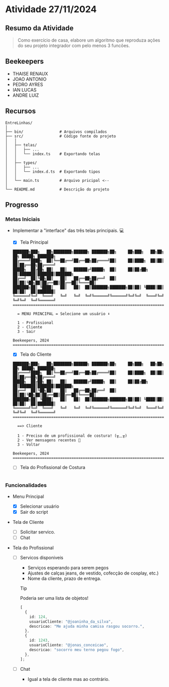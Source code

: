 <!-- markdownlint-disable MD013 -->

# Atividade 27/11/2024

## Resumo da Atividade

> Como exercício de casa, elabore um algoritmo que reproduza ações do seu projeto
> integrador com pelo menos 3 funcões.

## Beekeepers

- THAISE RENAUX
- JOAO ANTONIO
- PEDRO AYRES
- IAN LUCAS
- ANDRE LUIZ

## Recursos

```plaintext
EntreLinhas/
│
├── bin/                # Arquivos compilados
├── src/                # Código fonte do projeto
│   │
│   ├── telas/
│   │   ├── ...
│   │   └── index.ts    # Exportando telas
│   │
│   ├── types/
│   │   ├── ...
│   │   └── index.d.ts  # Exportando tipos
│   │
│   └── main.ts         # Arquivo pricipal <--
│
└── README.md           # Descrição do projeto
```

## Progresso

### Metas Iniciais

- Implementar a "interface" das três telas principais. 💻

  - [x] Tela Principal

  ```plaintext
  ███████╗███╗   ██╗████████╗██████╗ ███████╗██╗     ██╗███╗   ██╗██╗  ██╗ █████╗ ███████╗
  ██╔════╝████╗  ██║╚══██╔══╝██╔══██╗██╔════╝██║     ██║████╗  ██║██║  ██║██╔══██╗██╔════╝
  █████╗  ██╔██╗ ██║   ██║   ██████╔╝█████╗  ██║     ██║██╔██╗ ██║███████║███████║███████╗
  ██╔══╝  ██║╚██╗██║   ██║   ██╔══██╗██╔══╝  ██║     ██║██║╚██╗██║██╔══██║██╔══██║╚════██║
  ███████╗██║ ╚████║   ██║   ██║  ██║███████╗███████╗██║██║ ╚████║██║  ██║██║  ██║███████║
  ╚══════╝╚═╝  ╚═══╝   ╚═╝   ╚═╝  ╚═╝╚══════╝╚══════╝╚═╝╚═╝  ╚═══╝╚═╝  ╚═╝╚═╝  ╚═╝╚══════╝
  ========================================================================================

    = MENU PRINCIPAL = Selecione um usuário ⬇️

    1 - Profissional
    2 - Cliente
    3 - Sair
                                                                          Beekeepers, 2024
  ========================================================================================
  ```

  - [x] Tela do Cliente

  ```plaintext
  ███████╗███╗   ██╗████████╗██████╗ ███████╗██╗     ██╗███╗   ██╗██╗  ██╗ █████╗ ███████╗
  ██╔════╝████╗  ██║╚══██╔══╝██╔══██╗██╔════╝██║     ██║████╗  ██║██║  ██║██╔══██╗██╔════╝
  █████╗  ██╔██╗ ██║   ██║   ██████╔╝█████╗  ██║     ██║██╔██╗ ██║███████║███████║███████╗
  ██╔══╝  ██║╚██╗██║   ██║   ██╔══██╗██╔══╝  ██║     ██║██║╚██╗██║██╔══██║██╔══██║╚════██║
  ███████╗██║ ╚████║   ██║   ██║  ██║███████╗███████╗██║██║ ╚████║██║  ██║██║  ██║███████║
  ╚══════╝╚═╝  ╚═══╝   ╚═╝   ╚═╝  ╚═╝╚══════╝╚══════╝╚═╝╚═╝  ╚═══╝╚═╝  ╚═╝╚═╝  ╚═╝╚══════╝
  ========================================================================================

    ==> Cliente

    1 - Preciso de um profissional de costura! (╥﹏╥)
    2 - Ver mensagens recentes 
    3 - Voltar
                                                                          Beekeepers, 2024
  ========================================================================================
  ```

  - [ ] Tela do Profissional de Costura

  ```plaintext

  ```

### Funcionalidades

- Menu Principal

  - [x] Selecionar usuário
  - [x] Sair do script

- Tela de Cliente

  - [ ] Solicitar servico.
  - [ ] Chat

- Tela do Profissional

  - [ ] Servicos disponiveis

    - Serviços esperando para serem pegos
    - Ajustes de calças jeans, de vestido, cofecção de cosplay, etc.)
    - Nome da cliente, prazo de entrega.

    > [!TIP]
    > Poderia ser uma lista de objetos!

    ```typescript
    [
      {
        id: 124,
        usuarioCliente: "@joaninha_da_silva",
        descricao: "Me ajuda minha camisa rasgou socorro.",
      },
      {
        id: 1243,
        usuarioCliente: "@jonas_conceicao",
        descricao: "socorro meu terno pegou fogo",
      },
    ];
    ```

  - [ ] Chat

    - Igual a tela de cliente mas ao contrário.
